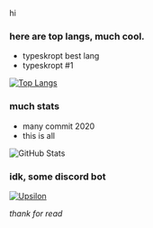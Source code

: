 hi

### here are top langs, much cool.
- typeskropt best lang
- typeskropt #1

[![Top Langs](https://github-readme-stats.vercel.app/api/top-langs/?username=zeemahh&layout=compact&theme=gruvbox&false)](https://github.com/zeemahh/)

### much stats
- many commit 2020
- this is all

![GitHub Stats](https://github-readme-stats.vercel.app/api?username=zeemahh&count_private=true&count_private=true&theme=gruvbox)

### idk, some discord bot

[![Upsilon](https://github-readme-stats.vercel.app/api/pin/?username=Zeemahh&repo=Upsilon)](https://github.com/anuraghazra/github-readme-stats)


<i>thank for read</i>
